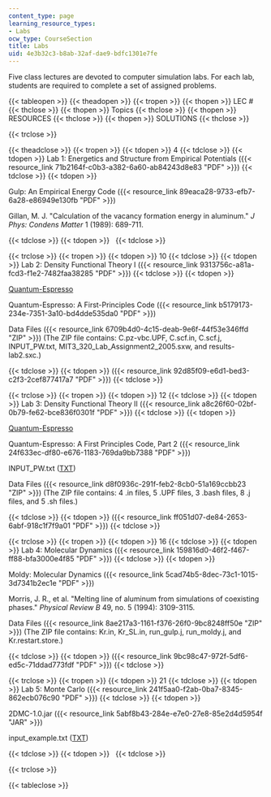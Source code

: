 ```yaml
---
content_type: page
learning_resource_types:
- Labs
ocw_type: CourseSection
title: Labs
uid: 4e3b32c3-b8ab-32af-dae9-bdfc1301e7fe
---
```


Five class lectures are devoted to computer simulation labs. For each lab, students are required to complete a set of assigned problems.

{{< tableopen >}}
{{< theadopen >}}
{{< tropen >}}
{{< thopen >}}
LEC #
{{< thclose >}}
{{< thopen >}}
Topics
{{< thclose >}}
{{< thopen >}}
RESOURCES
{{< thclose >}}
{{< thopen >}}
SOLUTIONS
{{< thclose >}}

{{< trclose >}}

{{< theadclose >}}
{{< tropen >}}
{{< tdopen >}}
4
{{< tdclose >}}
{{< tdopen >}}
Lab 1: Energetics and Structure from Empirical Potentials ({{< resource_link 71b2164f-c0b3-a382-6a60-ab84243d8e83 "PDF" >}})
{{< tdclose >}}
{{< tdopen >}}


Gulp: An Empirical Energy Code ({{< resource_link 89eaca28-9733-efb7-6a28-e86949e130fb "PDF" >}})

Gillan, M. J. "Calculation of the vacancy formation energy in aluminum." _J Phys: Condens Matter_ 1 (1989): 689-711.


{{< tdclose >}}
{{< tdopen >}}
 
{{< tdclose >}}

{{< trclose >}}
{{< tropen >}}
{{< tdopen >}}
10
{{< tdclose >}}
{{< tdopen >}}
Lab 2: Density Functional Theory I ({{< resource_link 9313756c-a81a-fcd3-f1e2-7482faa38285 "PDF" >}})
{{< tdclose >}}
{{< tdopen >}}


[Quantum-Espresso](http://www.quantum-espresso.org/)

Quantum-Espresso: A First-Principles Code ({{< resource_link b5179173-234e-7351-3a10-bd4dde535da0 "PDF" >}})

Data Files ({{< resource_link 6709b4d0-4c15-deab-9e6f-44f53e346ffd "ZIP" >}}) (The ZIP file contains: C.pz-vbc.UPF, C.scf.in, C.scf.j, INPUT\_PW.txt, MIT3\_320\_Lab\_Assignment2\_2005.sxw, and results-lab2.sxc.)


{{< tdclose >}}
{{< tdopen >}}
({{< resource_link 92d85f09-e6d1-bed3-c2f3-2cef877417a7 "PDF" >}})
{{< tdclose >}}

{{< trclose >}}
{{< tropen >}}
{{< tdopen >}}
12
{{< tdclose >}}
{{< tdopen >}}
Lab 3: Density Functional Theory II ({{< resource_link a8c26f60-02bf-0b79-fe62-bce836f0301f "PDF" >}})
{{< tdclose >}}
{{< tdopen >}}


[Quantum-Espresso](http://www.quantum-espresso.org/)

Quantum-Espresso: A First Principles Code, Part 2 ({{< resource_link 24f633ec-df80-e676-1183-769da9bb7388 "PDF" >}})

INPUT\_PW.txt ([TXT](/courses/materials-science-and-engineering/3-320-atomistic-computer-modeling-of-materials-sma-5107-spring-2005/labs/INPUT_PW.txt))

Data Files ({{< resource_link d8f0936c-291f-feb2-8cb0-51a169ccbb23 "ZIP" >}}) (The ZIP file contains: 4 .in files, 5 .UPF files, 3 .bash files, 8 .j files, and 5 .sh files.)


{{< tdclose >}}
{{< tdopen >}}
({{< resource_link ff051d07-de84-2653-6abf-918c1f7f9a01 "PDF" >}})
{{< tdclose >}}

{{< trclose >}}
{{< tropen >}}
{{< tdopen >}}
16
{{< tdclose >}}
{{< tdopen >}}
Lab 4: Molecular Dynamics ({{< resource_link 159816d0-46f2-f467-ff88-bfa3000e4f85 "PDF" >}})
{{< tdclose >}}
{{< tdopen >}}


Moldy: Molecular Dynamics ({{< resource_link 5cad74b5-8dec-73c1-1015-3d7341b2ec1e "PDF" >}})

Morris, J. R., et al. "Melting line of aluminum from simulations of coexisting phases." _Physical Review B_ 49, no. 5 (1994): 3109-3115.

Data Files ({{< resource_link 8ae217a3-1161-f376-26f0-9bc8248ff50e "ZIP" >}}) (The ZIP file contains: Kr.in, Kr\_SL.in, run\_gulp.j, run\_moldy.j, and Kr.restart.store.)


{{< tdclose >}}
{{< tdopen >}}
({{< resource_link 9bc98c47-972f-5df6-ed5c-71ddad773fdf "PDF" >}})
{{< tdclose >}}

{{< trclose >}}
{{< tropen >}}
{{< tdopen >}}
21
{{< tdclose >}}
{{< tdopen >}}
Lab 5: Monte Carlo ({{< resource_link 241f5aa0-f2ab-0ba7-8345-862ecb076c90 "PDF" >}})
{{< tdclose >}}
{{< tdopen >}}


2DMC-1.0.jar ({{< resource_link 5abf8b43-284e-e7e0-27e8-85e2d4d5954f "JAR" >}})

input\_example.txt ([TXT](/courses/materials-science-and-engineering/3-320-atomistic-computer-modeling-of-materials-sma-5107-spring-2005/labs/input_example.txt))


{{< tdclose >}}
{{< tdopen >}}
 
{{< tdclose >}}

{{< trclose >}}

{{< tableclose >}}